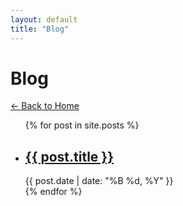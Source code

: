 ```yaml
---
layout: default
title: "Blog"
---
```


<div class="blog-header">
    <h1 class="blog-title">Blog</h1>
    <a href="/" class="back-link">← Back to Home</a>
</div>

<ul class="posts-list">
  {% for post in site.posts %}
    <li class="post-item">
      <h2 class="post-title"><a href="{{ post.url }}">{{ post.title }}</a></h2>
      <span class="post-date">{{ post.date | date: "%B %d, %Y" }}</span>
    </li>
  {% endfor %}
</ul>
